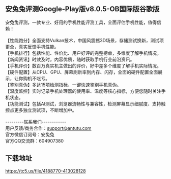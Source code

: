 ## 安兔兔评测Google-Play版v8.0.5-OB国际版谷歌版
安兔兔评测，一款专业、好用的手机性能评测工具，全面评估手机性能，值得信赖！ <br> <br>【性能跑分】全面支持Vulkan技术，中国风震撼3D场景，存储测试换新，测试项更全，真实反馈手机性能。 <br>【手机排行】包括性能、性价比、用户好评的完整榜单，多维度了解手机情况。 <br>【新闻资讯】时效及时，内容优质，随时获取手机行业前沿资讯。 <br>【手机评价】数百万真实机主做出的评价，好中差多个维度了解手机实际情况。 <br>【硬件配置】从CPU、GPU、屏幕刷新率到内存、闪存，全面的硬件配置全面展示，让你购机不吃亏。 <br>【鉴别真伪】多达15项检测指标，一键快速鉴别手机真伪。 <br>【温度监控】实时记录手机处理器的使用率、温度等核心指标，方便您随时关注手机状态。 <br>【功能测试】包括AI测试，浏览器流畅性与兼容性，检测屏幕显示细腻度、支持触控点更多独立测试项，不断增加中。 <br> <br>---------联系我们------------ <br>用户反馈/商务合作：support@antutu.com <br>官方微信订阅号：安兔兔 <br>官方QQ交流群：604907380
## 下载地址
https://tc5.us/file/4188770-413028128